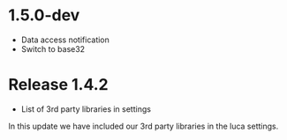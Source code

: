 # 1.5.0-dev
- Data access notification
- Switch to base32

# Release 1.4.2
- List of 3rd party libraries in settings

In this update we have included our 3rd party libraries in the luca settings.
